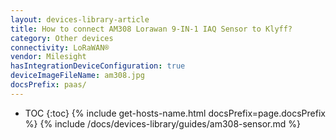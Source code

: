 ```yaml
---
layout: devices-library-article
title: How to connect AM308 Lorawan 9-IN-1 IAQ Sensor to Klyff?
category: Other devices
connectivity: LoRaWAN®
vendor: Milesight
hasIntegrationDeviceConfiguration: true
deviceImageFileName: am308.jpg
docsPrefix: paas/
---
```


* TOC
{:toc}
{% include get-hosts-name.html docsPrefix=page.docsPrefix %}
{% include /docs/devices-library/guides/am308-sensor.md %}
